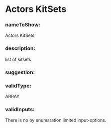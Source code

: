

# Actors KitSets



  


### nameToShow:
  
Actors KitSets  


### description:
  
list of kitsets  


### suggestion:
  
  


### validType:
  
ARRAY  


### validInputs:
  
There is no by enumaration limited input-options.

